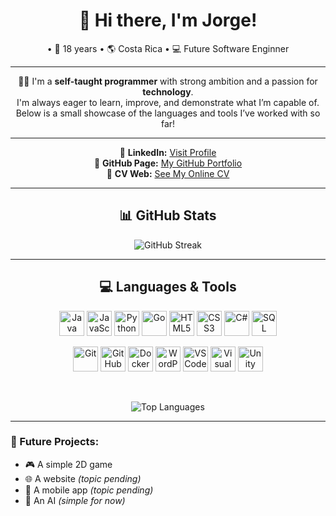 <h1 align="center">👋 Hi there, I'm Jorge!</h1>

<p align="center">
  <p align="center">• 🎂 18 years • 🌎 Costa Rica • 💻 Future Software Enginner</p>
</p>

---

<p align="center">
  👨‍💻 I'm a <strong>self-taught programmer</strong> with strong ambition and a passion for <strong>technology</strong>.<br>
  I'm always eager to learn, improve, and demonstrate what I’m capable of.<br>
  Below is a small showcase of the languages and tools I’ve worked with so far!
</p>

---

<p align="center">
  🔗 <strong>LinkedIn:</strong> <a href="https://www.linkedin.com/public-profile/settings?lipi=urn%3Ali%3Apage%3Ad_flagship3_profile_self_edit_contact-info%3BWpo9Ze8IR8uUt8tobOD4FA%3D%3D">Visit Profile</a><br>
  🧾 <strong>GitHub Page:</strong> <a href="https://jorge277283828292.github.io/CV-WEB/">My GitHub Portfolio</a><br>
  📄 <strong>CV Web:</strong> <a href="https://jorge277283828292.github.io/cv_web/">See My Online CV</a>
</p>

---

<h2 align="center">📊 GitHub Stats</h2>

<p align="center">
  <img src="https://github-readme-streak-stats.herokuapp.com?user=jorge277283828292&theme=cyberpunk&hide_border=true&border_radius=10&date_format=M%20j%5B%2C%20Y%5D" alt="GitHub Streak" />
</p>

---

<h2 align="center">💻 Languages & Tools</h2>

<p align="center">
  <!-- Lenguajes -->
  <img src="https://cdn.jsdelivr.net/gh/devicons/devicon/icons/java/java-original.svg" height="40" alt="Java"/>
  <img src="https://cdn.jsdelivr.net/gh/devicons/devicon/icons/javascript/javascript-original.svg" height="40" alt="JavaScript"/>
  <img src="https://cdn.jsdelivr.net/gh/devicons/devicon/icons/python/python-original.svg" height="40" alt="Python"/>
  <img src="https://cdn.jsdelivr.net/gh/devicons/devicon/icons/go/go-original.svg" height="40" alt="Go"/>
  <img src="https://cdn.jsdelivr.net/gh/devicons/devicon/icons/html5/html5-original.svg" height="40" alt="HTML5"/>
  <img src="https://cdn.jsdelivr.net/gh/devicons/devicon/icons/css3/css3-original.svg" height="40" alt="CSS3"/>
  <img src="https://cdn.jsdelivr.net/gh/devicons/devicon/icons/csharp/csharp-original.svg" height="40" alt="C#"/>
  <img src="https://cdn.jsdelivr.net/gh/devicons/devicon/icons/mysql/mysql-original.svg" height="40" alt="SQL"/>
  
<p align="center">
  <!-- Herramientas -->
  <img src="https://cdn.jsdelivr.net/gh/devicons/devicon/icons/git/git-original.svg" height="40" alt="Git"/>
  <img src="https://cdn.jsdelivr.net/gh/devicons/devicon/icons/github/github-original.svg" height="40" alt="GitHub"/>
  <img src="https://cdn.jsdelivr.net/gh/devicons/devicon/icons/docker/docker-original.svg" height="40" alt="Docker"/>
  <img src="https://cdn.jsdelivr.net/gh/devicons/devicon/icons/wordpress/wordpress-plain.svg" height="40" alt="WordPress"/>
  <img src="https://cdn.jsdelivr.net/gh/devicons/devicon/icons/vscode/vscode-original.svg" height="40" alt="VS Code"/>
  <img src="https://cdn.jsdelivr.net/gh/devicons/devicon/icons/visualstudio/visualstudio-plain.svg" height="40" alt="Visual Studio"/>
  <img src="https://cdn.jsdelivr.net/gh/devicons/devicon/icons/unity/unity-original.svg" height="40" alt="Unity"/>
</p>

</br>
<p align="center">
  <img src="https://github-readme-stats.vercel.app/api/top-langs/?username=jorge277283828292&layout=compact&theme=radical" alt="Top Languages" />
</p>

---
### 🚀 Future Projects:
- 🎮 A simple 2D game  
- 🌐 A website *(topic pending)*  
- 📱 A mobile app *(topic pending)*  
- 🤖 An AI *(simple for now)*

